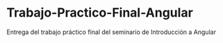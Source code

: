 # Trabajo-Practico-Final-Angular
Entrega del trabajo práctico final del seminario de Introducción a Angular
